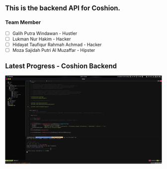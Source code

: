 ## This is the backend API for Coshion. 

### Team Member
- [ ] Galih Putra Windawan             - Hustler
- [ ] Lukman Nur Hakim                 - Hacker
- [ ] Hidayat Taufiqur Rahmah Achmad   - Hacker
- [ ] Moza Sajidah Putri Al Muzaffar   - Hipster

## Latest Progress - Coshion Backend 
![alt text](screenshot.png)
